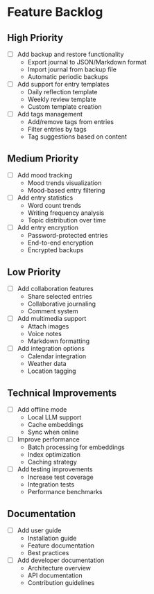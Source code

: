 # Feature Backlog

## High Priority
- [ ] Add backup and restore functionality
  - Export journal to JSON/Markdown format
  - Import journal from backup file
  - Automatic periodic backups
- [ ] Add support for entry templates
  - Daily reflection template
  - Weekly review template
  - Custom template creation
- [ ] Add tags management
  - Add/remove tags from entries
  - Filter entries by tags
  - Tag suggestions based on content

## Medium Priority
- [ ] Add mood tracking
  - Mood trends visualization
  - Mood-based entry filtering
- [ ] Add entry statistics
  - Word count trends
  - Writing frequency analysis
  - Topic distribution over time
- [ ] Add entry encryption
  - Password-protected entries
  - End-to-end encryption
  - Encrypted backups

## Low Priority
- [ ] Add collaboration features
  - Share selected entries
  - Collaborative journaling
  - Comment system
- [ ] Add multimedia support
  - Attach images
  - Voice notes
  - Markdown formatting
- [ ] Add integration options
  - Calendar integration
  - Weather data
  - Location tagging

## Technical Improvements
- [ ] Add offline mode
  - Local LLM support
  - Cache embeddings
  - Sync when online
- [ ] Improve performance
  - Batch processing for embeddings
  - Index optimization
  - Caching strategy
- [ ] Add testing improvements
  - Increase test coverage
  - Integration tests
  - Performance benchmarks

## Documentation
- [ ] Add user guide
  - Installation guide
  - Feature documentation
  - Best practices
- [ ] Add developer documentation
  - Architecture overview
  - API documentation
  - Contribution guidelines
